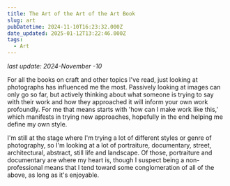 ```yaml
---
title: The Art of the Art of the Art Book
slug: art
pubDatetime: 2024-11-10T16:23:32.000Z
date_updated: 2025-01-12T13:22:46.000Z
tags:
  - Art
---
```


_last update: 2024-November -10_

For all the books on craft and other topics I've read, just looking at photographs has influenced me the most. Passively looking at images can only go so far, but actively thinking about what someone is trying to say with their work and how they approached it will inform your own work profoundly. For me that means starts with 'how can I make work like this,' which manifests in trying new approaches, hopefully in the end helping me define my own style.

I'm still at the stage where I'm trying a lot of different styles or genre of photography, so I'm looking at a lot of portraiture, documentary, street, architectural, abstract, still life and landscape. Of those, portraiture and documentary are where my heart is, though I suspect being a non-professional means that I tend toward some conglomeration of all of the above, as long as it's enjoyable.
